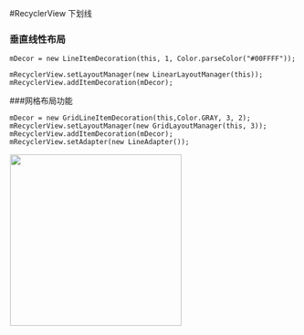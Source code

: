 #RecyclerView 下划线
### 垂直线性布局

```
mDecor = new LineItemDecoration(this, 1, Color.parseColor("#00FFFF"));

mRecyclerView.setLayoutManager(new LinearLayoutManager(this));
mRecyclerView.addItemDecoration(mDecor);
```
###网格布局功能
```
mDecor = new GridLineItemDecoration(this,Color.GRAY, 3, 2);
mRecyclerView.setLayoutManager(new GridLayoutManager(this, 3));
mRecyclerView.addItemDecoration(mDecor);
mRecyclerView.setAdapter(new LineAdapter());
```
<div><img src='https://github.com/YaYaG/ItemDecoration/imgs/grid.jpg' width="300px" style='border: #f1f1f1 solid 1px'/></div>

